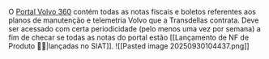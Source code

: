O [Portal Volvo 360](https://volvo.cob360.com.br/) contém todas as notas fiscais e boletos referentes aos planos de manutenção e telemetria Volvo que a Transdellas contrata. Deve ser acessado com certa periodicidade (pelo menos uma vez por semana) a fim de checar se todas as notas do portal estão [[Lançamento de NF de Produto 📃🔧|lançadas no SIAT]].
![[Pasted image 20250930104437.png]]
